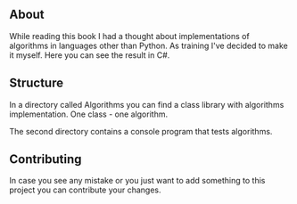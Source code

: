 ## About

While reading this book I had a thought about implementations of algorithms in languages other than Python. As training I've decided to make it myself. Here you can see the result in C#. 

## Structure

In a directory called Algorithms you can find a class library with algorithms implementation. One class - one algorithm.

The second directory contains a console program that tests algorithms.

## Contributing

In case you see any mistake or you just want to add something to this project you can contribute your changes.